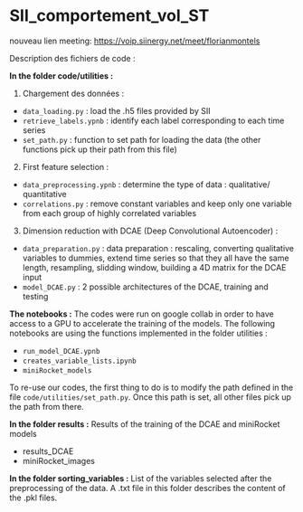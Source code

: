 # SII_comportement_vol_ST

nouveau lien meeting:
https://voip.siinergy.net/meet/florianmontels

Description des fichiers de code : 

**In the folder code/utilities :** 
  1) Chargement des données : 
  - `data_loading.py` : load the .h5 files provided by SII 
  - `retrieve_labels.ypnb` : identify each label corresponding to each time series
  - `set_path.py` : function to set path for loading the data (the other functions pick up their path from this file)

  2) First feature selection : 
  - `data_preprocessing.ypnb` : determine the type of data : qualitative/ quantitative
  - `correlations.py` : remove constant variables and keep only one variable from each group of highly correlated variables

  3) Dimension reduction with DCAE (Deep Convolutional Autoencoder) : 
  - `data_preparation.py` : data preparation : rescaling, converting qualitative variables to dummies, extend time series so that they all have the same length, resampling, slidding window, building a 4D matrix for the DCAE input
  - `model_DCAE.py` : 2 possible architectures of the DCAE, training and testing
 
**The notebooks :**
The codes were run on google collab in order to have access to a GPU to accelerate the training of the models. The following notebooks are using the functions implemented in the folder utilities :
  - `run_model_DCAE.ypnb`
  - `creates_variable_lists.ipynb`
  - `miniRocket_models`
 
To re-use our codes, the first thing to do is to modify the path defined in the file `code/utilities/set_path.py`. Once this path is set, all other files pick up the path from there. 

**In the folder results :** Results of the training of the DCAE and miniRocket models
  - results_DCAE
  - miniRocket_images 
  
**In the folder sorting_variables :** List of the variables selected after the preprocessing of the data. A .txt file in this folder describes the content of the .pkl files.


